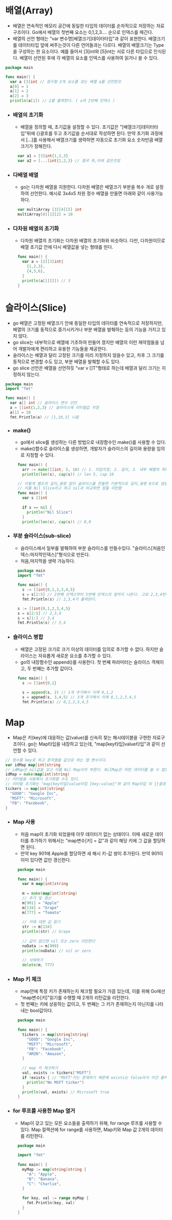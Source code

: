 # 배열(Array)
- 배열은 연속적인 메모리 공간에 동일한 타입의 데이터를 순차적으로 저장하는 자료구조이다. Go에서 배열의 첫번째 요소는 0,1,2,3.... 순으로 인덱스를 매긴다.
- 배열의 선언 형태는 "var 변수명[배열크기]데이터타입"과 같이 표현한다. 배열크기를 데이터타입 앞에 써주는것이 다른 언어들과는 다르다. 배열의 배열크기는 Type을 구성하는 한 요소이다. 예를 들어서 [3]int와 [5]int는 서로 다른 타입으로 인식된다. 배열이 선언된 후에 각 배열의 요소를 인덱스를 사용하여 읽거나 쓸 수 있다.
```go
package main

func main() {
  var a [3]int // 정수형 3개 요소를 갖는 배열 a를 선언한것
  a[0] = 1
  a[1] = 2
  a[2] = 3
  println(a[1]) // 2를 출력한다. ( a의 2번째 인덱스 )
```

- ### 배열의 초기화
  - 배열을 정의할 때, 초기값을 설정할 수 있다. 초기값은 "[배열크기]데이터타입"뒤에 {}괄호를 두고 초기값을 순서대로 작성하면 된다. 만약 초기화 과정에서 [...]를 사용해서 배열크기를 생략하면 자동으로 초기화 요소 숫자만큼 배열크기가 정해진다.
  ```go
    var a1 = [3]int{1,2,3}
    var a2 = [...]int{1,2,3} // 결국 위,아래 같은것임
  ```
- ### 다배열 배열
  - go는 다차원 배열을 지원한다. 다차원 배열은 배열크기 부분을 복수 개로 설정하여 선언한다. 예시로 3x4x5 차원 정수 배열을 만들면 아래와 같이 사용가능하다.
  ```go
    var multiArray [3][4][5] int
    multiArray[0][1][2] = 10
  ```
  
- ### 다차원 배열의 초기화
  - 다차원 배열의 초기화는 다차원 배열의 초기화와 비슷하다. 다만, 다차원이므로 배열 초기값 안에 다시 배열값을 넣는 형태를 띤다.
  ```go
    func main() {
      var a = [2][3]int{
        {1,2,3},
        {4,5,6},
      }
      println(a[1][2]) // 3
    }
  ```
  
  
# 슬라이스(Slice)
- go 배열은 고정된 배열크기 안에 동일한 타입의 데이터를 연속적으로 저장하지만, 배열의 크기를 동적으로 증가시키거나 부분 배열을 발췌하는 등의 기능을 가지고 있지 않다.
- go slice는 내부적으로 배열에 기초하여 만들어 졌지만 배열의 이런 제약점들을 넘어 개발자에게 편리하고 유용한 기능들을 제공한다.
- 슬라이스는 배열과 달리 고정된 크기를 미리 지정하지 않을수 있고, 차후 그 크기를 동적으로 변경할 수도 있고, 부분 배열을 발췌할 수도 있다.
- go slice 선언은 배열을 선언하듯 "var v []T"형태로 하는데 배열과 달리 크기는 지정하지 않는다.
```go
package main
import "fmt"

func main() {
  var a[] int // 슬라이스 변수 선언
  a = []int{1,2,3} // 슬라이스에 리터럴값 지정
  a[1] = 10
  fmt.Println(a) // [1,10,3] 나옴
```

- ### make()
  - go에서 slice를 생성하는 다른 방법으로 내장함수인 make()를 사용할 수 있다.
  - make()함수로 슬라이스를 생성하면, 개발자가 슬라이스의 길이와 용량을 임의로 지정할 수 있다. 
  ```go
    func main() {
      arr := make([]int, 5, 10) // 1. 타입지정, 2. 길이, 3. 내부 배열의 최대 길이
      println(len(s), cap(s)) // len 5, cap 10
  ```
  ```go
    // 이렇게 별도의 길이,용량 없이 슬라이스를 만들면 기본적으로 길이,용량 0으로 생성된다.
    // 이를 Nil Slice라고 하고 nil과 비교하면 참을 리턴함
    func main() {
      var s []int
      
      if s == nil {
        println("Nil Slice")
      }
      println(len(s), cap(s)) // 0,0
  ```
- ### 부분 슬라이스(sub-slice)
  - 슬라이스에서 일부를 발췌하여 부분 슬라이스를 만들수있다. "슬라이스[처음인덱스:마지막인덱스]"형식으로 만든다.
  - 처음,마지막을 생략 가능하다.
  ```go
    package main
    import "fmt"
    
    func main() {
      s := []int{0,1,2,3,4,5}
      s = s[2:5] // 2번째 인덱스부터 5번째 인덱스의 앞까지 나온다. 고로 2,3,4번째 인덱스들이 나옴
      fmt.Println(s) // 2,3,4가 출력된다. 
  ```
  ```go
    s := []int{0,1,2,3,4,5}
    s = s[2:5] // 2,3,4
    s = s[1:] // 3,4 
    fmt.Println(s) // 3,4
  ```
  
- ### 슬라이스 병합
  - 배열은 고정된 크기로 크기 이상의 데이터를 임의로 추가할 수 없다. 하지만 슬라이스는 자유롭게 새로운 요소를 추가할 수 있다.
  - go의 내장함수인 append()를 사용한다. 첫 번째 파라미터는 슬라이스 객체이고, 두 번째는 추가할 값이다.
  ```go
    func main() {
      s := []int{0,1}
      
      s = append(s, 2) // 1개 추가해서 이제 0,1,2
      s = appned(s, 3,4,5) // 3개 추가해서 이제 0,1,2,3,4,5
      fmt.Println(s) // 0,1,2,3,4,5
  ```
  
# Map
- Map은 키(key)에 대응하는 값(value)를 신속히 찾는 해시테이블을 구현한 자료구조이다. go는 Map타입을 내장하고 있는데, "map[key타입]value타입"과 같이 선언할 수 있다.
```go
// 정수를 key로 하고 문자열을 값으로 하는 맵 변수이다.
var idMap map[int]string
// idMap은 nil값을 갖고 이를 Nil Map이라 부른다. NilMap은 어떤 데이터를 쓸 수 없는데, map을 초기화하기 위해 make()함수를 사용할 수 있다.
idMap = make(map[int]string)
// 리터럴을 사용해서 초기화할 수도 있다.
// 리터럴 초기화는 "map[key타입]value타입 {key:value}"와 같이 Map타입 뒤 {}괄호 안에 "키:값"들을 나열하면 된다.
tickers := map[int]string{
  "GOOD": "Google Inc",
  "MSFT": "Microsoft",
  "FB": "Facebook",
}
```
- ### Map 사용
  - 처음 map이 초기화 되었을때 아무 데이터가 없는 상태이다. 이때 새로운 데이터를 추가하기 위해서는 "map변수[키] = 값"과 같이 해당 키에 그 값을 할당하면 된다.
  - 만약 key 901에 Apple을 할당하면 새 해시 키-값 쌍이 추가된다. 만약 901이 이미 있다면 값만 갱신한다.
  ```go
    package main
    
    func main() {
      var m map[int]string
      
      m = make(map[int]string)
      // 추가 및 갱신
      m[901] = "Apple"
      m[134] = "Grape"
      m[777] = "Tomato"
      
      // 키에 대한 값 읽기
      str := m[134]
      println(str) // Grape
      
      // 값이 없으면 nil 또는 zero 리턴한다
      noData := m[999]
      println(noData) // nil or zero
      
      // 삭제하기
      delete(m, 777)
  ```
- ### Map 키 체크
  - map안에 특정 키가 존재하는지 체크할 필요가 가끔 있는데, 이를 위해 Go에선 "map변수[키]"읽기를 수행할 때 2개의 리턴값을 리턴한다. 
  - 첫 번째는 키에 상응하는 값이고, 두 번째는 그 키가 존재하는지 아닌지를 나타내는 bool값이다.
  ```go
    package main
    
    func main() {
      tickers := map[string]string{
        "GOOD": "Google Inc",
        "MSFT": "Microsoft",
        "FB": "Facebook",
        "AMZN": "Amazon",
      }
      
      // map 키 체크하기
      val, exists := tickers["MSFT"]
      if !exists { // "MSFT"키는 존재하기 때문에 exists는 false라서 이건 출력안된다.
        println("No MSFT ticker")
      }
      println(val, exists) // Microsoft true
    }
  ```
  
- ### for 루프를 사용한 Map 열거
  - Map이 갖고 있는 모든 요소들을 출력하기 위해, for range 루프를 사용할 수 있다. Map 컬렉션에 for range를 사용하면, Map키와 Map 값 2개의 데이터를 리턴한다.
  ```go
    package main
    
    import "fmt"
    
    func main() {
      myMap := map[string]string {
        "A": "Apple",
        "B": "Banana",
        "C": "Charlie",
      }
      
      for key, val := range myMap {
        fmt.Println(key, val)
      }
    }
  ```

